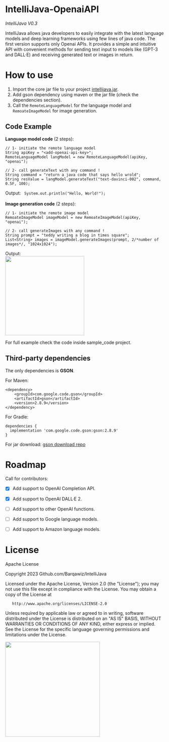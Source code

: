 # IntelliJava-OpenaiAPI
*IntelliJava V0.3*

IntelliJava allows java developers to easily integrate with the latest language models and deep learning frameworks using few lines of java code.
The first version supports only Openai APIs. It provides a simple and intuitive API with convenient methods for sending text input to models like (GPT-3 and DALL·E) and receiving generated text or images in return.


# How to use
1. Import the core jar file to your project [intellijava.jar](https://insta-answer-public.s3.amazonaws.com/opensource/IntelliJava/version0.3/com.intellijava.core-0.3.jar).
2. Add gson dependency using maven or the jar file (check the dependencies section).
3. Call the ``RemoteLanguageModel`` for the language model and ``RemoateImageModel`` for image generation.

## Code Example
**Language model code** (2 steps):
```
// 1- initiate the remote language model 
String apiKey = "<add-openai-api-key>";
RemoteLanguageModel langModel = new RemoteLanguageModel(apiKey, "openai");

// 2- call generateText with any command !
String command = "return a java code that says hello wrold";
String resValue = langModel.generateText("text-davinci-002", command, 0.5F, 100);
```
Output:
``` System.out.println("Hello, World!");```<br><br>
**Image generation code** (2 steps):
```
// 1- initiate the remote image model 
RemoateImageModel imageModel = new RemoateImageModel(apiKey, "openai");

// 2- call generateImages with any command !
String prompt = "teddy writing a blog in times square";
List<String> images = imageModel.generateImages(prompt, 2/*number of images*/, "1024x1024");
```
Output:<br>
<img src="images/response_image.png" height="250px">

For full example check the code inside sample_code project.

## Third-party dependencies
The only dependencies is **GSON**.

For Maven:
```
<dependency>
    <groupId>com.google.code.gson</groupId>
    <artifactId>gson</artifactId>
    <version>2.8.9</version>
</dependency>
```

For Gradle:
```
dependencies {
  implementation 'com.google.code.gson:gson:2.8.9'
}
```

For jar download:
[gson download repo](https://search.maven.org/artifact/com.google.code.gson/gson/2.8.9/jar)


# Roadmap
Call for contributors:
- [x] Add support to OpenAI Completion API.
- [x] Add support to OpenAI DALL·E 2.
- [ ] Add support to other OpenAI functions.
- [ ] Add support to Google language models.
- [ ] Add support to Amazon language models.


# License
Apache License

Copyright 2023 Github.com/Barqawiz/IntelliJava

   Licensed under the Apache License, Version 2.0 (the "License");
   you may not use this file except in compliance with the License.
   You may obtain a copy of the License at

       http://www.apache.org/licenses/LICENSE-2.0

   Unless required by applicable law or agreed to in writing, software
   distributed under the License is distributed on an "AS IS" BASIS,
   WITHOUT WARRANTIES OR CONDITIONS OF ANY KIND, either express or implied.
   See the License for the specific language governing permissions and
   limitations under the License.

<img src="images/IntelliJava_logo.png" height="300px">
